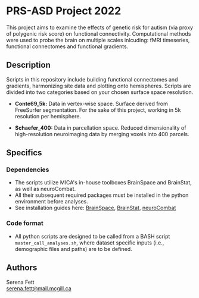 # PRS-ASD Project 2022

This project aims to examine the effects of genetic risk for autism (via proxy of polygenic risk score) on functional connectivity. Computational methods were used to probe the brain on multiple scales inlcuding: fMRI timeseries, functional connectomes and functional gradients. 

## Description

Scripts in this repository include building functional connectomes and gradients, harmonizing site data and plotting onto hemispheres. 
Scripts are divided into two categories based on your chosen surface space resolution. 

* **Conte69_5k:** Data in vertex-wise space. Surface derived from FreeSurfer segmentation. For the sake of this project, working in 5k resolution per hemisphere. 

* **Schaefer_400:** Data in parcellation space. Reduced dimensionality of high-resolution neuroimaging data by merging voxels into 400 parcels. 

## Specifics

### Dependencies

* The scripts utilize MICA's in-house toolboxes BrainSpace and BrainStat, as well as neuroCombat.
* All their subsequent required packages must be installed in the python environment before analyses. 
* See installation guides here: [BrainSpace](https://brainspace.readthedocs.io/en/latest/pages/install.html#python-installation), [BrainStat]( https://brainstat.readthedocs.io/en/master/generic/install.html#python-installation), [neuroCombat](https://github.com/Jfortin1/neuroCombat)

### Code format

* All python scripts are designed to be called from a BASH script `master_call_analyses.sh`, where dataset specific inputs (i.e., demographic files and paths) are to be defined. 


## Authors

Serena Fett   
[serena.fett@mail.mcgill.ca](serena.fett@mail.mcgill.ca)


